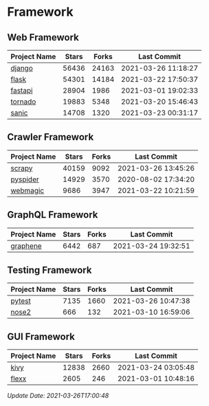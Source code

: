 # Framework

## Web Framework
| Project Name | Stars | Forks | Last Commit |
| ------------ | ----- | ----- | ----------- |
| [django](https://github.com/django/django) | 56436 | 24163 | 2021-03-26 11:18:27 |
| [flask](https://github.com/pallets/flask) | 54301 | 14184 | 2021-03-22 17:50:37 |
| [fastapi](https://github.com/tiangolo/fastapi) | 28904 | 1986 | 2021-03-01 19:02:33 |
| [tornado](https://github.com/tornadoweb/tornado) | 19883 | 5348 | 2021-03-20 15:46:43 |
| [sanic](https://github.com/sanic-org/sanic) | 14708 | 1320 | 2021-03-23 00:31:17 |

## Crawler Framework
| Project Name | Stars | Forks | Last Commit |
| ------------ | ----- | ----- | ----------- |
| [scrapy](https://github.com/scrapy/scrapy) | 40159 | 9092 | 2021-03-26 13:45:26 |
| [pyspider](https://github.com/binux/pyspider) | 14929 | 3570 | 2020-08-02 17:34:20 |
| [webmagic](https://github.com/code4craft/webmagic) | 9686 | 3947 | 2021-03-22 10:21:59 |

## GraphQL Framework
| Project Name | Stars | Forks | Last Commit |
| ------------ | ----- | ----- | ----------- |
| [graphene](https://github.com/graphql-python/graphene) | 6442 | 687 | 2021-03-24 19:32:51 |

## Testing Framework
| Project Name | Stars | Forks | Last Commit |
| ------------ | ----- | ----- | ----------- |
| [pytest](https://github.com/pytest-dev/pytest) | 7135 | 1660 | 2021-03-26 10:47:38 |
| [nose2](https://github.com/nose-devs/nose2) | 666 | 132 | 2021-03-10 16:59:06 |

## GUI Framework
| Project Name | Stars | Forks | Last Commit |
| ------------ | ----- | ----- | ----------- |
| [kivy](https://github.com/kivy/kivy) | 12838 | 2660 | 2021-03-24 03:05:48 |
| [flexx](https://github.com/flexxui/flexx) | 2605 | 246 | 2021-03-01 10:48:16 |

*Update Date: 2021-03-26T17:00:48*